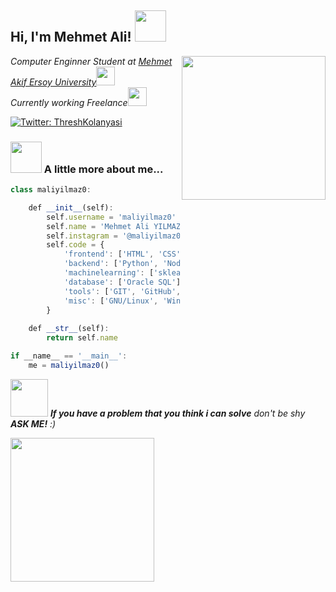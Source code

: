 <h2> Hi, I'm Mehmet Ali! <img src="https://media.giphy.com/media/mGcNjsfWAjY5AEZNw6/giphy.gif" width="50"></h2>
<img align='right' src="https://media.giphy.com/media/bPCwGUF2sKjyE/giphy.gif" width="230">
<p><em>Computer Enginner Student at <a href="https://www.mehmetakif.edu.tr/">Mehmet Akif Ersoy University</a><img src="https://media.giphy.com/media/fYSnHlufseco8Fh93Z/giphy.gif" width="30"></br>Currently working Freelance<img src="https://media.giphy.com/media/WUlplcMpOCEmTGBtBW/giphy.gif" width="30"> 
</em></p>

[![Twitter: ThreshKolanyasi](https://img.shields.io/twitter/follow/ThreshKolanyasi?style=social)](https://twitter.com/ThreshKolanyasi)

### <img src="https://media.giphy.com/media/VgCDAzcKvsR6OM0uWg/giphy.gif" width="50"> A little more about me...  

```javascript
class maliyilmaz0:

    def __init__(self):
        self.username = 'maliyilmaz0'
        self.name = 'Mehmet Ali YILMAZ'
        self.instagram = '@maliyilmaz0'
        self.code = {
            'frontend': ['HTML', 'CSS', 'JavaScript', 'ReactJS', 'React Native'],
            'backend': ['Python', 'NodeJS'],
            'machinelearning': ['sklearn', 'pandas', 'numpy'],
            'database': ['Oracle SQL'],
            'tools': ['GIT', 'GitHub', 'VS Code', 'Jupyter notebook'],
            'misc': ['GNU/Linux', 'Windows']
        }
        
    def __str__(self):
        return self.name

if __name__ == '__main__':
    me = maliyilmaz0()
```

<img src="https://media.giphy.com/media/LnQjpWaON8nhr21vNW/giphy.gif" width="60"> <em><b>If you have a problem that you think i can solve</b> don't be shy <b>ASK ME!</b> :)</em>

<img align='center' src="https://media.giphy.com/media/1RkDDoIVs3ntm/giphy.gif" width="230">

